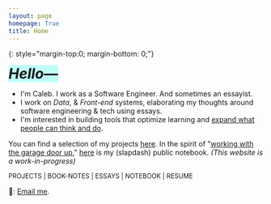 ```yaml
---
layout: page
homepage: True
title: Home
---
```


{: style="margin-top:0; margin-bottom: 0;"}

<h1 style="background-color: #00ffef40;display: inline;"><em>Hello—</em></h1>

- I'm Caleb. I work as a Software Engineer. And sometimes an essayist.
- I work on _Data_, & _Front-end_ systems, elaborating my thoughts around software engineering & tech using essays.
- I'm interested in building tools that optimize learning and [expand what people can think and do](https://numinous.productions/ttft/).  


You can find a selection of my projects [here](/projects/). In the spirit of "[working with the garage door up](https://notes.andymatuschak.org/Work_with_the_garage_door_up)," [here](/notes/) is my (slapdash) public notebook. _(This website is a work-in-progress)_

<span style="font-size: 0.9em;text-align: right !important;"><a href="https://caleb-d0.netlify.app/notes/113c6c5np8cuub04vh4vvj4/" style="text-decoration: none;">PROJECTS</a> | <a href="/booknotes/" style="text-decoration: none;">BOOK-NOTES</a> | <a href="/essays/" style="text-decoration: none;">ESSAYS</a> | <a href="https://caleb-d0.netlify.app/" style="text-decoration: none;">NOTEBOOK</a> | <a href="/resume.pdf/" style="text-decoration: none;">RESUME</a></span>


📩: [Email me](mailto:dco2.caleb@gmail.com).  